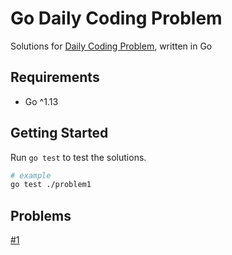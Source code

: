# Go Daily Coding Problem

Solutions for [Daily Coding Problem](https://www.dailycodingproblem.com/ "Daily Coding Problem"), written in Go

## Requirements

* Go ^1.13

## Getting Started

Run `go test` to test the solutions.
```bash
# example
go test ./problem1
```

## Problems

[#1](problem1)
